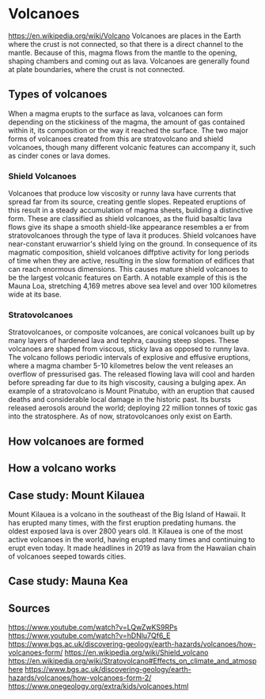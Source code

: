 # Volcanoes
https://en.wikipedia.org/wiki/Volcano Volcanoes are places in the Earth where the crust is not connected, so that there is a direct channel to the mantle. Because of this, magma flows from the mantle to the opening, shaping chambers and coming out as lava. Volcanoes are generally found at plate boundaries, where the crust is not connected. 

## Types of volcanoes
When a magma erupts to the surface as lava, volcanoes can form depending on the stickiness of the magma, the amount of gas contained within it, its composition or the way it reached the surface. The two major forms of volcanoes created from this are stratovolcano and shield volcanoes, though many different volcanic features can accompany it, such as cinder cones or lava domes.

### Shield Volcanoes
Volcanoes that produce low viscosity or runny lava have currents that spread far from its source, creating gentle slopes. Repeated eruptions of this result in a steady accumulation of magma sheets, building a distinctive form. These are classified as shield volcanoes, as the fluid basaltic lava flows give its shape a smooth shield-like appearance resembles a er from stratovolcanoes through the type of lava it produces. Shield volcanoes have near-constant eruwarrior's shield lying on the ground. In consequence of its magmatic composition, shield volcanoes diffptive activity for long periods of time when they are active, resulting in the slow formation of edifices that can reach enormous dimensions. This causes mature shield volcanoes to be the largest volcanic features on Earth. A notable example of this is the Mauna Loa, stretching 4,169 metres above sea level and over 100 kilometres wide at its base.

### Stratovolcanoes
Stratovolcanoes, or composite volcanoes, are conical volcanoes built up by many layers of hardened lava and tephra, causing steep slopes. These volcanoes are shaped from viscous, sticky lava as opposed to runny lava. The volcano follows periodic intervals of explosive and effusive eruptions, where a magma chamber 5-10 kilometres below the vent releases an overflow of pressurised gas. The released flowing lava will cool and harden before spreading far due to its high viscosity, causing a bulging apex. An example of a stratovolcano is Mount Pinatubo, with an eruption that caused deaths and considerable local damage in the historic past. Its bursts released aerosols around the world; deploying 22 million tonnes of toxic gas into the stratosphere. As of now, stratovolcanoes only exist on Earth.

## How volcanoes are formed

## How a volcano works
    
## Case study: Mount Kilauea 

Mount Kilauea is a volcano in the southeast of the Big Island of Hawaii. It has erupted many times, with the first eruption predating humans. the oldest exposed lava is over 2800 years old. It Kilauea is one of the most active volcanoes in the world, having erupted many times and continuing to erupt even today. It made headlines in 2019 as lava from the Hawaiian chain of volcanoes seeped towards cities. 

## Case study: Mauna Kea 

## Sources
https://www.youtube.com/watch?v=LQwZwKS9RPs
https://www.youtube.com/watch?v=hDNlu7Qf6_E
https://www.bgs.ac.uk/discovering-geology/earth-hazards/volcanoes/how-volcanoes-form/
https://en.wikipedia.org/wiki/Shield_volcano
https://en.wikipedia.org/wiki/Stratovolcano#Effects_on_climate_and_atmosphere
https://www.bgs.ac.uk/discovering-geology/earth-hazards/volcanoes/how-volcanoes-form-2/
https://www.onegeology.org/extra/kids/volcanoes.html
<!-- comment section
Hey 
How long can you stay
17 more min
You better finish by then
can you just leave vsc open until 10pm
I gotta turn off my laptop at 9 30
thats ok
Ok

also can you get you get on discord so we don't have to have this comments section thing
no
how do we add images
-->